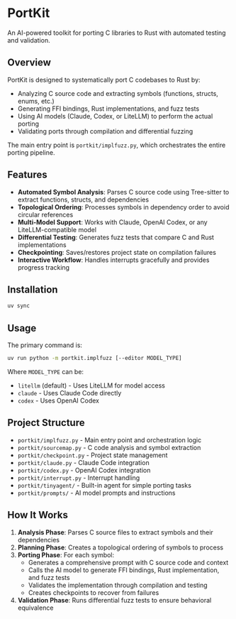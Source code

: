 # PortKit

An AI-powered toolkit for porting C libraries to Rust with automated testing and validation.

## Overview

PortKit is designed to systematically port C codebases to Rust by:
- Analyzing C source code and extracting symbols (functions, structs, enums, etc.)
- Generating FFI bindings, Rust implementations, and fuzz tests
- Using AI models (Claude, Codex, or LiteLLM) to perform the actual porting
- Validating ports through compilation and differential fuzzing

The main entry point is `portkit/implfuzz.py`, which orchestrates the entire porting pipeline.

## Features

- **Automated Symbol Analysis**: Parses C source code using Tree-sitter to extract functions, structs, and dependencies
- **Topological Ordering**: Processes symbols in dependency order to avoid circular references
- **Multi-Model Support**: Works with Claude, OpenAI Codex, or any LiteLLM-compatible model
- **Differential Testing**: Generates fuzz tests that compare C and Rust implementations
- **Checkpointing**: Saves/restores project state on compilation failures
- **Interactive Workflow**: Handles interrupts gracefully and provides progress tracking

## Installation

```bash
uv sync
```

## Usage

The primary command is:

```bash
uv run python -m portkit.implfuzz [--editor MODEL_TYPE]
```

Where `MODEL_TYPE` can be:
- `litellm` (default) - Uses LiteLLM for model access
- `claude` - Uses Claude Code directly
- `codex` - Uses OpenAI Codex

## Project Structure

- `portkit/implfuzz.py` - Main entry point and orchestration logic
- `portkit/sourcemap.py` - C code analysis and symbol extraction
- `portkit/checkpoint.py` - Project state management
- `portkit/claude.py` - Claude Code integration
- `portkit/codex.py` - OpenAI Codex integration
- `portkit/interrupt.py` - Interrupt handling
- `portkit/tinyagent/` - Built-in agent for simple porting tasks
- `portkit/prompts/` - AI model prompts and instructions

## How It Works

1. **Analysis Phase**: Parses C source files to extract symbols and their dependencies
2. **Planning Phase**: Creates a topological ordering of symbols to process
3. **Porting Phase**: For each symbol:
   - Generates a comprehensive prompt with C source code and context
   - Calls the AI model to generate FFI bindings, Rust implementation, and fuzz tests
   - Validates the implementation through compilation and testing
   - Creates checkpoints to recover from failures
4. **Validation Phase**: Runs differential fuzz tests to ensure behavioral equivalence
